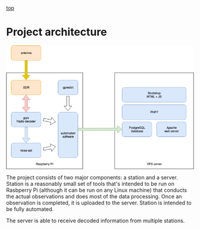 [top](../README.md)

# Project architecture

<img align="center" src="https://github.com/gut-space/satnogs/blob/master/doc/automation-server-arch.png" />

The project consists of two major components: a station and a server. Station is a reasonably small set of tools that's
intended to be run on Rasbperry Pi (although it can be run on any Linux machine) that conducts the actual observations
and does most of the data processing. Once an observation is completed, it is uploaded to the server. Station is
intended to be fully automated.

The server is able to receive decoded information from multiple stations.

